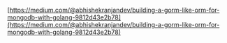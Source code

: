 [https://medium.com/@abhishekranjandev/building-a-gorm-like-orm-for-mongodb-with-golang-9812d43e2b78](https://medium.com/@abhishekranjandev/building-a-gorm-like-orm-for-mongodb-with-golang-9812d43e2b78)

